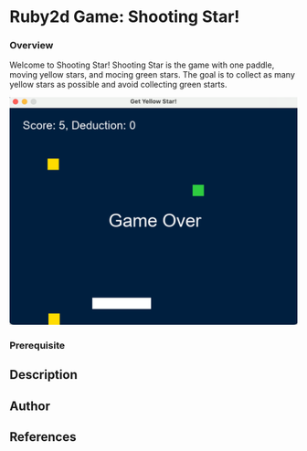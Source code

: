 # Ruby2d Game: Shooting Star!

### Overview

Welcome to Shooting Star! Shooting Star is the game with one paddle, moving yellow stars, and mocing green stars. The goal is to collect as many yellow  stars as possible and avoid collecting green starts. 

![My Image](screenshot.png)

### Prerequisite



## Description

## Author

## References

